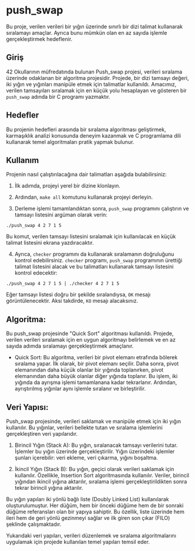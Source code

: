 # push_swap

Bu proje, verilen verileri bir yığın üzerinde sınırlı bir dizi talimat kullanarak sıralamayı amaçlar.
Ayrıca bunu mümkün olan en az sayıda işlemle gerçekleştirmek hedeflenir.

## Giriş

42 Okullarının müfredatında bulunan Push_swap projesi, verileri sıralama üzerinde odaklanan bir algoritma projesidir. Projede, bir dizi tamsayı değeri, iki yığın ve yığınları manipüle etmek için talimatlar kullanıldı. Amacımız, verilen tamsayıları sıralamak için en küçük yolu hesaplayan ve gösteren bir `push_swap` adında bir C programı yazmaktır.

## Hedefler

Bu projenin hedefleri arasında bir sıralama algoritması geliştirmek, karmaşıklık analizi konusunda deneyim kazanmak ve C programlama dili kullanarak temel algoritmaları pratik yapmak bulunur.

## Kullanım

Projenin nasıl çalıştırılacağına dair talimatları aşağıda bulabilirsiniz:

1. İlk adımda, projeyi yerel bir dizine klonlayın.


2. Ardından, `make all` komutunu kullanarak projeyi derleyin.


3. Derleme işlemi tamamlandıktan sonra, `push_swap` programını çalıştırın ve tamsayı listesini argüman olarak verin:

`./push_swap 4 2 7 1 5`

Bu komut, verilen tamsayı listesini sıralamak için kullanılacak en küçük talimat listesini ekrana yazdıracaktır.

4. Ayrıca, `checker` programını da kullanarak sıralamanın doğruluğunu kontrol edebilirsiniz. `checker` programı, `push_swap` programının ürettiği talimat listesini alacak ve bu talimatları kullanarak tamsayı listesini kontrol edecektir:

`./push_swap 4 2 7 1 5 | ./checker 4 2 7 1 5`


Eğer tamsayı listesi doğru bir şekilde sıralandıysa, `OK` mesajı görüntülenecektir. Aksi takdirde, `KO` mesajı alacaksınız.

## Algoritma:
Bu push_swap projesinde "Quick Sort" algoritması kullanıldı. Projede, verilen verileri sıralamak için en uygun algoritmayı belirlemek ve en az sayıda adımda sıralamayı gerçekleştirmek amaçlanır.

- Quick Sort: Bu algoritma, verileri bir pivot elemanı etrafında bölerek sıralama yapar. İlk olarak, bir pivot elemanı seçilir. Daha sonra, pivot elemanından daha küçük olanlar bir yığında toplanırken, pivot elemanından daha büyük olanlar diğer yığında toplanır. Bu işlem, iki yığında da ayrışma işlemi tamamlanana kadar tekrarlanır. Ardından, ayrıştırılmış yığınlar aynı işlemle sıralanır ve birleştirilir.

## Veri Yapısı:
Push_swap projesinde, verileri saklamak ve manipüle etmek için iki yığın kullanılır. Bu yığınlar, verileri bellekte tutan ve sıralama işlemlerini gerçekleştiren veri yapılarıdır.

1. Birincil Yığın (Stack A): Bu yığın, sıralanacak tamsayı verilerini tutar. İşlemler bu yığın üzerinde gerçekleştirilir. Yığın üzerindeki işlemler şunları içerebilir: veri ekleme, veri çıkarma, yığını boşaltma.

2. İkincil Yığın (Stack B): Bu yığın, geçici olarak verileri saklamak için kullanılır. Özellikle, Insertion Sort algoritmasında kullanılır. Veriler, birincil yığından ikincil yığına aktarılır, sıralama işlemi gerçekleştirildikten sonra tekrar birincil yığına aktarılır.

Bu yığın yapıları iki yönlü bağlı liste (Doubly Linked List) kullanılarak oluşturulumuştur. Her düğüm, hem bir önceki düğüme hem de bir sonraki düğüme referansları olan bir yapıya sahiptir. Bu özellik, liste üzerinde hem ileri hem de geri yönlü gezinmeyi sağlar ve ilk giren son çıkar (FILO) şeklinde çalışmaktadır.

Yukarıdaki veri yapıları, verileri düzenlemek ve sıralama algoritmalarını uygulamak için projede kullanılan temel yapıları temsil eder.
